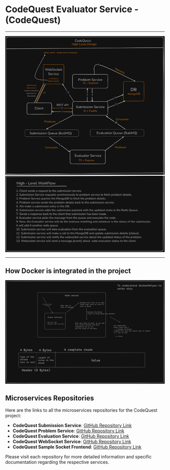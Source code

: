 # CodeQuest Evaluator Service - (CodeQuest)
--------------------------------------------
![CodeQuest-HLD](/diagrams/HighLevelDesign.JPG)
![CodeQuest-WorkFlow](/diagrams/WorkFlow.JPG)

--------------------------------------------
## How Docker is integrated in the project
![Docker-Helper](/diagrams/dockerHelper.ts.jpeg)

## Microservices Repositories

Here are the links to all the microservices repositories for the CodeQuest project:

- **CodeQuest Submission Service**: [GitHub Repository Link](https://github.com/anuragsinha03/CodeQuest-Submission-Service)
- **CodeQuest Problem Service**: [GitHub Repository Link](https://github.com/anuragsinha03/CodeQuest-Problem-Service)
- **CodeQuest Evaluation Service**: [GitHub Repository Link](https://github.com/anuragsinha03/CodeQuest-Evaluator-Service)
- **CodeQuest WebSocket Service**: [GitHub Repository Link](https://github.com/anuragsinha03/CodeQuest-WebSocket-Service)
- **CodeQuest Sample Socket Frontend**: [GitHub Repository Link](https://github.com/anuragsinha03/CodeQuest-Sample-Socket-Frontend)

Please visit each repository for more detailed information and specific documentation regarding the respective services.